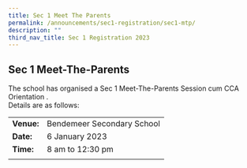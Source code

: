 ```yaml
---
title: Sec 1 Meet The Parents
permalink: /announcements/sec1-registration/sec1-mtp/
description: ""
third_nav_title: Sec 1 Registration 2023
---
```

## **Sec 1 Meet-The-Parents**

The school has organised a Sec 1 Meet-The-Parents Session cum CCA Orientation . 
<br>Details are as follows:


|  |  | 
| -------- | -------- | 
| **Venue:** | Bendemeer Secondary School | 
| **Date:**     | 6 January 2023   |
| **Time:** | 8 am to 12:30 pm | 
|  | |




<!--Thank you for attending the Sec 1 Meet The Parents session. 

Please click **here** to view the slides presented that day. <br>
Please click [here](https://drive.google.com/file/d/1C0jvkwEuzVKNZwOxz5AXRPRoebJUPieK/view) to view the parenting talk by Mr Edwin Choy on Transition to Sec 1.
-->